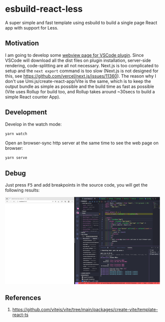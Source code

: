 # esbuild-react-less

A super simple and fast template using esbuild to build a single page React app with support for Less.

## Motivation

I am going to develop some [webview page for VSCode plugin](https://code.visualstudio.com/api/extension-guides/webview). Since VSCode will download all the dist files on plugin installation, server-side rendering, code-splitting are all not necessary. Next.js is too complicated to setup and the `next export` command is too slow (Next.js is not designed for this, see https://github.com/vercel/next.js/issues/11360). The reason why I don't use Umi.js/create-react-app/Vite is the same, which is to keep the output bundle as simple as possible and the build time as fast as possible (Vite uses Rollup for build too, and Rollup takes around ~30secs to build a simple React counter App).

## Development

Develop in the watch mode:

```bash
yarn watch
```

Open an browser-sync http server at the same time to see the web page on browser:

```bash
yarn serve
```

## Debug

Just press <kbd>F5</kbd> and add breakpoints in the source code, you will get the following results:

![Debug](img/debug.png)

## References

1. https://github.com/vitejs/vite/tree/main/packages/create-vite/template-react-ts
